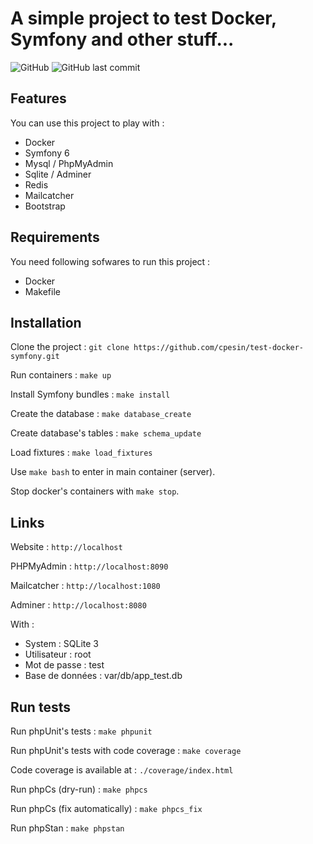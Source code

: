 A simple project to test Docker, Symfony and other stuff...
===========

![GitHub](https://img.shields.io/github/license/cpesin/test-docker-symfony)
![GitHub last commit](https://img.shields.io/github/last-commit/cpesin/test-docker-symfony)

## Features

You can use this project to play with :
* Docker
* Symfony 6
* Mysql / PhpMyAdmin
* Sqlite / Adminer
* Redis
* Mailcatcher
* Bootstrap

## Requirements

You need following sofwares to run this project : 
* Docker
* Makefile

## Installation

Clone the project :
`git clone https://github.com/cpesin/test-docker-symfony.git`

Run containers :
`make up`

Install Symfony bundles :
`make install`

Create the database : 
`make database_create`

Create database's tables :
`make schema_update`

Load fixtures :
`make load_fixtures`

Use `make bash` to enter in main container (server).

Stop docker's containers with `make stop`.

## Links

Website :
`http://localhost`

PHPMyAdmin : 
`http://localhost:8090`

Mailcatcher : 
`http://localhost:1080`

Adminer : 
`http://localhost:8080`

With :
- System : SQLite 3
- Utilisateur : root
- Mot de passe : test
- Base de données : var/db/app_test.db

## Run tests

Run phpUnit's tests :
`make phpunit`

Run phpUnit's tests with code coverage :
`make coverage`

Code coverage is available at : `./coverage/index.html`

Run phpCs (dry-run) :
`make phpcs`

Run phpCs (fix automatically) :
`make phpcs_fix`

Run phpStan :
`make phpstan`